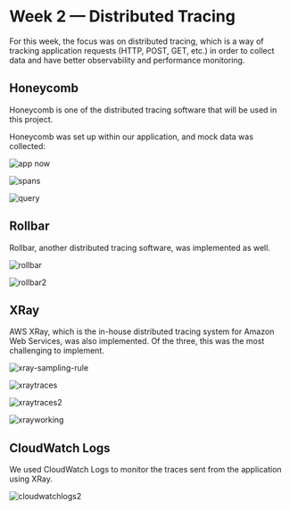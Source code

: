# Week 2 — Distributed Tracing

For this week, the focus was on distributed tracing, which is a way of tracking application requests (HTTP, POST, GET, etc.) in order to collect data and have better observability and performance monitoring.

## Honeycomb

Honeycomb is one of the distributed tracing software that will be used in this project.

Honeycomb was set up within our application, and mock data was collected:

![app now](https://user-images.githubusercontent.com/125153369/223208520-9074298f-6709-482f-b074-613e9cfa636e.PNG)

![spans](https://user-images.githubusercontent.com/125153369/223208545-4cd517bb-f0ba-40d4-a317-0e01a171f9ba.PNG)

![query](https://user-images.githubusercontent.com/125153369/223208529-e398b915-5d41-46e0-a160-3a55ff76871e.PNG)


## Rollbar

Rollbar, another distributed tracing software, was implemented as well.


![rollbar](https://user-images.githubusercontent.com/125153369/223208778-c76317c5-0eab-4b02-bd00-a2e1caa335b6.PNG)

![rollbar2](https://user-images.githubusercontent.com/125153369/223208780-2d879c2c-dd77-4740-afde-d4f84df95565.PNG)


## XRay

AWS XRay, which is the in-house distributed tracing system for Amazon Web Services, was also implemented. Of the three, this was the most challenging to implement.
 

![xray-sampling-rule](https://user-images.githubusercontent.com/125153369/223209181-646b67f8-1f93-4e24-92c7-65a5b2f10333.PNG)

![xraytraces](https://user-images.githubusercontent.com/125153369/223209196-6ef1fa34-ac7d-4e9c-b8c7-dda2eef7631a.PNG)

![xraytraces2](https://user-images.githubusercontent.com/125153369/223209208-c5fa346a-4746-4b40-958c-e06057926f8c.PNG)

![xrayworking](https://user-images.githubusercontent.com/125153369/223209217-144484a5-9f9e-4990-8399-d41daff8e2ea.PNG)


## CloudWatch Logs

We used CloudWatch Logs to monitor the traces sent from the application using XRay.

![cloudwatchlogs2](https://user-images.githubusercontent.com/125153369/223211286-5d4b7f71-5e0d-4b3f-aa20-2092748e25a7.PNG)



